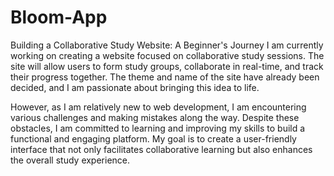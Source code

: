 # Bloom-App
Building a Collaborative Study Website: A Beginner's Journey
I am currently working on creating a website focused on collaborative study sessions. The site will allow users to form study groups, collaborate in real-time, and track their progress together. The theme and name of the site have already been decided, and I am passionate about bringing this idea to life.

However, as I am relatively new to web development, I am encountering various challenges and making mistakes along the way. Despite these obstacles, I am committed to learning and improving my skills to build a functional and engaging platform. My goal is to create a user-friendly interface that not only facilitates collaborative learning but also enhances the overall study experience.
